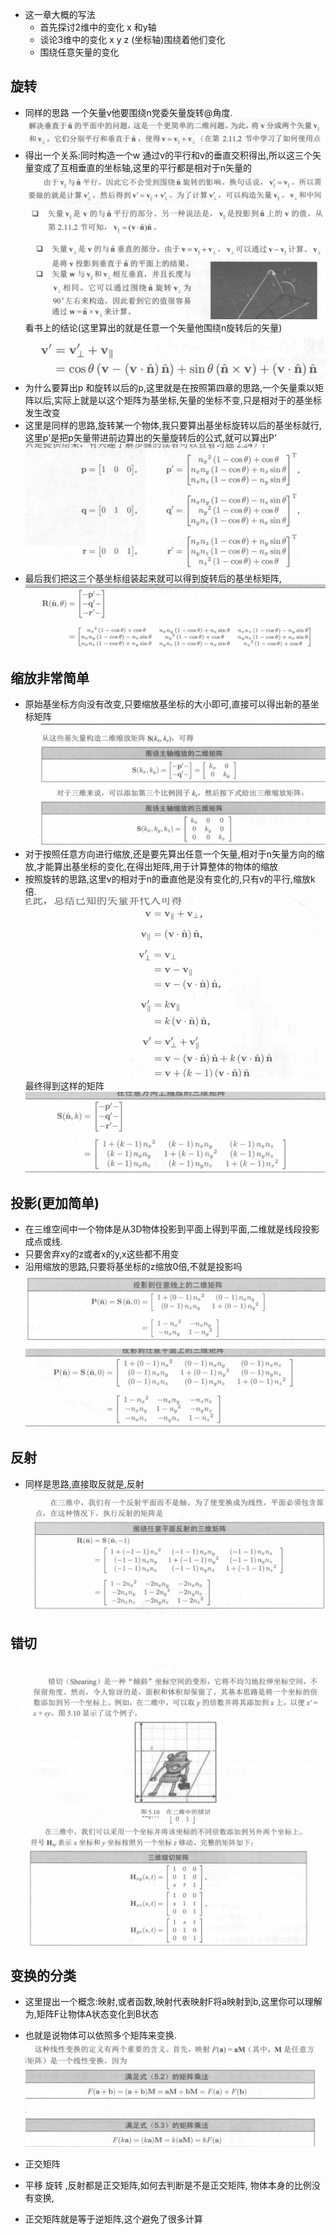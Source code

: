 + 这一章大概的写法
  +  首先探讨2维中的变化 x 和y轴
  +  谈论3维中的变化  x y z (坐标轴)围绕着他们变化
  +  围绕任意矢量的变化
## 旋转
   + 同样的思路 一个矢量v他要围绕n党委矢量旋转@角度.
   ![](2022-11-01-16-38-30.png)
   + 得出一个关系:同时构造一个w 通过v的平行和v的垂直交积得出,所以这三个矢量变成了互相垂直的坐标轴,这里的平行都是相对于n矢量的
   ![](2022-11-01-16-39-39.png)
   ![](2022-11-01-16-41-05.png)
   ![](2022-11-01-16-41-12.png)
   看书上的结论(这里算出的就是任意一个矢量他围绕n旋转后的矢量)
   ![](2022-11-01-16-43-37.png)
+ 为什么要算出p 和旋转以后的p,这里就是在按照第四章的思路,一个矢量乘以矩阵以后,实际上就是以这个矩阵为基坐标,矢量的坐标不变,只是相对于的基坐标发生改变
+ 这里是同样的思路,旋转某一个物体,我只要算出基坐标旋转以后的基坐标就行,这里p'是把p矢量带进前边算出的矢量旋转后的公式,就可以算出P'
 ![](2022-11-01-16-46-26.png)  
+ 最后我们把这三个基坐标组装起来就可以得到旋转后的基坐标矩阵,
![](2022-11-01-16-55-28.png)
  
## 缩放非常简单
+ 原始基坐标方向没有改变,只要缩放基坐标的大小即可,直接可以得出新的基坐标矩阵
![](2022-11-01-17-11-57.png)
+ 对于按照任意方向进行缩放,还是要先算出任意一个矢量,相对于n矢量方向的缩放,才能算出基坐标的变化,在得出矩阵,用于计算整体的物体的缩放
+ 按照旋转的思路,这里v的相对于n的垂直他是没有变化的,只有v的平行,缩放k倍.
![](2022-11-01-17-16-49.png)
最终得到这样的矩阵
![](2022-11-01-17-17-13.png)

## 投影(更加简单)
+ 在三维空间中一个物体是从3D物体投影到平面上得到平面,二维就是线段投影成点或线.
+ 只要舍弃xy的z或者x的y,x这些都不用变
+ 沿用缩放的思路,只要将基坐标的z缩放0倍,不就是投影吗
![二维公式](2022-11-01-17-21-36.png)
![三维公式](2022-11-01-17-20-15.png)

## 反射
+ 同样是思路,直接取反就是,反射
![](2022-11-01-17-25-05.png)

## 错切
![](2022-11-01-17-26-08.png)
![](2022-11-01-17-26-18.png)

## 变换的分类
+ 这里提出一个概念:映射,或者函数,映射代表映射F将a映射到b,这里你可以理解为,矩阵F让物体A状态变化到B状态
+ 也就是说物体可以依照多个矩阵来变换.
![](2022-11-01-17-29-19.png)

+ 正交矩阵
 + 平移 旋转 ,反射都是正交矩阵,如何去判断是不是正交矩阵, 物体本身的比例没有变换,
 + 正交矩阵就是等于逆矩阵,这个避免了很多计算 